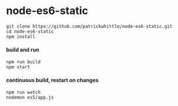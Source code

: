 # node-es6-static

```
git clone https://github.com/patrickwhittle/node-es6-static.git
cd node-es6-static
npm install
```
#### build and run
```
npm run build
npm start
```

#### continuous build, restart on changes
```
npm run watch
nodemon es5/app.js
```
